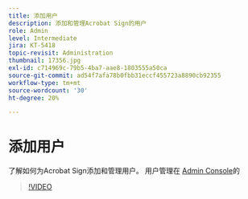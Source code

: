```yaml
---
title: 添加用户
description: 添加和管理Acrobat Sign的用户
role: Admin
level: Intermediate
jira: KT-5418
topic-revisit: Administration
thumbnail: 17356.jpg
exl-id: c714969c-79b5-4ba7-aae8-1803555a50ca
source-git-commit: ad54f7afa78b0fbb31eccf455723a8890cb92355
workflow-type: tm+mt
source-wordcount: '30'
ht-degree: 20%

---
```


# 添加用户

了解如何为Acrobat Sign添加和管理用户。 用户管理在 [Admin Console](https://adminconsole.adobe.com/)的

>[!VIDEO](https://video.tv.adobe.com/v/3419315?quality=12&learn=on&hidetitle=true)
